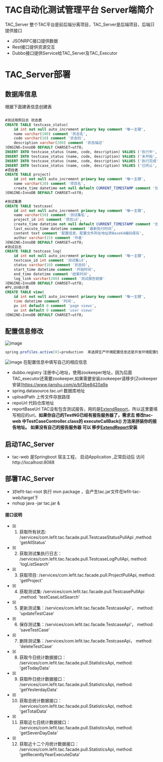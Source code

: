 

# TAC自动化测试管理平台  Server端简介
TAC_Server 整个TAC平台是前后端分离项目，TAC_Server是后端项目，后端只提供接口
- JSONRPC接口提供数据
- Rest接口提供资源交互
- Dubbo接口提供Service给TAC_Server及TAC_Executor

# TAC_Server部署
## 数据库信息
根据下面建表信息创建表

```` sql

#测试用例日志 状态表
CREATE TABLE testcase_status(
    id int not null auto_increment primary key comment '唯一主键',
    name varchar(100) comment '状态名',
    code varchar(10) comment '状态码',
    description varchar(200) comment '状态描述'
)ENGINE=InnoDB DEFAULT CHARSET=utf8;
INSERT INTO testcase_status (name, code, description) VALUES ('执行中', 'doing', '正在执行的状态');
INSERT INTO testcase_status (name, code, description) VALUES ('未开始', 'notstart', '还没开始执行的状态');
INSERT INTO testcase_status (name, code, description) VALUES ('执行完成', 'done', '执行完成的状态');
INSERT INTO testcase_status (name, code, description) VALUES ('已终止', 'terminated', '执行被终止');
#项目表
CREATE TABLE project(
    id int not null auto_increment primary key comment '唯一主键',
    name varchar(20) comment '项目名',
    create_time datetime not null default CURRENT_TIMESTAMP comment '创建时间'
)ENGINE=InnoDB DEFAULT CHARSET=utf8;

#测试集表
CREATE TABLE testcase(
    id int not null auto_increment primary key comment '唯一主键',
    name varchar(50) comment '测试集名',
    project_id int comment '项目id',
    create_time datetime not null default CURRENT_TIMESTAMP comment '创建时间',
    last_excute_time datetime comment '最新执行时间',
    content text comment '配置信息，配置文件所在地址转Base64编码保存',
    author varchar(15) comment '作者'
)ENGINE=InnoDB DEFAULT CHARSET=utf8;
#测试日志
CREATE TABLE testcase_log(
    id int not null auto_increment primary key comment '唯一主键',
    testcase_id int comment '测试集id',
    status varchar(10) comment '状态码',
    start_time datetime comment '开始时间',
    end_time datetime comment '结束时间',
    log_link varchar(200) comment '测试报告链接'
)ENGINE=InnoDB DEFAULT CHARSET=utf8;
#PV,UV统计表
CREATE TABLE view(
    id int not null auto_increment primary key comment '唯一主键',
    time datetime comment '时间',
    pv int default 0 comment 'page views',
    uv int default 0 comment 'user views'
)ENGINE=InnoDB DEFAULT CHARSET=utf8;

````

## 配置信息修改
![image](https://github.com/yili1992/TAC/raw/master/assets/spring_properties.png)

```java
spring.profiles.active[0]=production  来选择生产环境配置信息还是开发环境配置信息
```
![image](https://github.com/yili1992/TAC/raw/master/assets/production.png)
在配置信息中填写自己的相应信息
- dubbo.registry 注册中心地址，使用zookeeper地址，因为后面TAC_executor还需要zookeeper,如果需要安装zookeeper请移步[Zookeeper安装]https://www.jianshu.com/p/bf3be8420a9a
- spring.datasource.tac.url 数据库地址
- uploadPath 上传文件存放路径
- repoUrl 代码仓库地址
- reportBaseUrl TAC没有包含测试报告，用的是[ExtendReport](https://github.com/yili1992/ExtentReport)，所以这里要填写相应的url。**如果你自己的TestNG已经有报告服务器了，需求去 修改tac-web 中TestCaseController.class的 executeCallBack() 方法来拼装你的报告地址。** **如果没有自己的报告服务器 可以 移步[ExtendReport](https://github.com/yili1992/ExtentReport)安装**

## 启动TAC_Server
- tac-web 是Springboot 宿主工程， 启动Application ,正常启动后 访问 http://localhost:8088

## 部署TAC_Server
- 对lefit-tac-root 执行 mvn package ，会产生tac.jar文件在lefit-tac-web/target下
- nohup java -jar tac.jar &

#### 接口说明

- [X] 1. 获取所有状态: /services/com.lefit.tac.facade.pull.TestcaseStatusPullApi ,method: 'getAllStatus'
- [X] 2. 获取测试集执行日志： /services/com.lefit.tac.facade.pull.TestcaseLogPullApi, method: 'logListSearch'
- [X] 3. 获取项目: /services/com.lefit.tac.facade.pull.ProjectPullApi, method: 'getProject'
- [X] 4. 获取测试集: /services/com.lefit.tac.facade.pull.TestcasePullApi ,method: 'testCaseListSearch'
- [X] 5. 更新测试集：/services/com.lefit.tac.facade.TestcaseApi'， method: 'updateTestCase'
- [X] 6. 保存测试集：/services/com.lefit.tac.facade.TestcaseApi'， method: 'saveTestCase'
- [X] 7. 删除测试集：/services/com.lefit.tac.facade.TestcaseApi， method: 'deleteTestCase'
- [X] 8. 获取今日统计数据接口： /services/com.lefit.tac.facade.pull.StatisticsApi, method: 'getTodayData'
- [X] 9. 获取昨日统计数据接口： /services/com.lefit.tac.facade.pull.StatisticsApi, method: 'getYesterdayData'
- [X] 10. 获取总统计数据接口： /services/com.lefit.tac.facade.pull.StatisticsApi, method: 'getTotalData'
- [X] 11. 获取近七日统计数据接口： /services/com.lefit.tac.facade.pull.StatisticsApi, method: 'getSevenDayData'
- [X] 12. 获取近十二个月统计数据接口： /services/com.lefit.tac.facade.pull.StatisticsApi, method: 'getRecentlyYearExecuteData'

